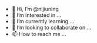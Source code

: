 - 👋 Hi, I’m @nijiuning
- 👀 I’m interested in ...
- 🌱 I’m currently learning ...
- 💞️ I’m looking to collaborate on ...
- 📫 How to reach me ...

<!---
nijiuning/nijiuning is a ✨ special ✨ repository because its `README.md` (this file) appears on your GitHub profile.
You can click the Preview link to take a look at your changes.
--->
